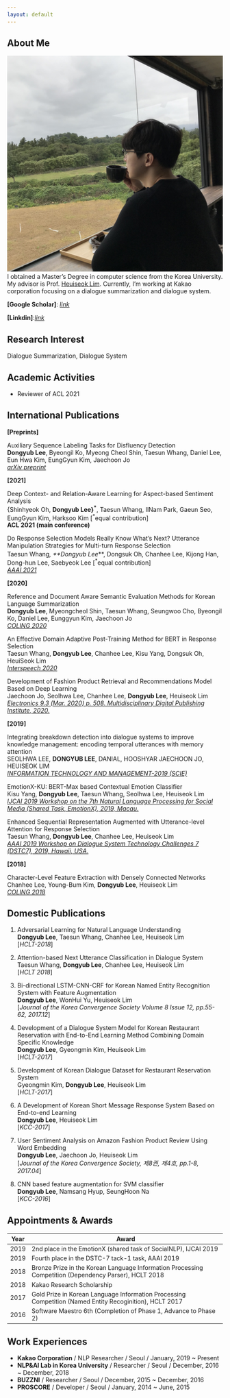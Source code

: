 ```yaml
---
layout: default
---
```


## About Me

<img class="profile-picture" src="profile.jpg">
I obtained a Master’s Degree in computer science from the Korea University. My advisor is Prof. <a href="https://scholar.google.co.kr/citations?user=HMTkz7oAAAAJ&amp;hl=ko&amp;oi=ao">Heuiseok Lim</a>. Currently, I’m working at Kakao corporation focusing on a dialogue summarization and dialogue system.

**[Google Scholar]**: [*link*](https://scholar.google.com/citations?user=Pz8yVqYAAAAJ&hl=en)

**[Linkdin]**:[*link*](https://www.linkedin.com/in/dongyub-lee-56a65810a/)

## Research Interest
Dialogue Summarization, Dialogue System

## Academic Activities
- Reviewer of ACL 2021

## International Publications
**[Preprints]**

Auxiliary Sequence Labeling Tasks for Disfluency Detection <br>
**Dongyub Lee**, Byeongil Ko, Myeong Cheol Shin, Taesun Whang, Daniel Lee, Eun Hwa Kim, EungGyun Kim, Jaechoon Jo <br>
[*arXiv preprint*](https://arxiv.org/abs/2011.04512)

**[2021]**

Deep Context- and Relation-Aware Learning for Aspect-based Sentiment Analysis <br>
{Shinhyeok Oh, **Dongyub Lee}<sup>*</sup>**, Taesun Whang, IlNam Park, Gaeun Seo, EungGyun Kim, Harksoo Kim [<sup>*</sup>equal contribution] <br>
**ACL 2021 (main conference)**

Do Response Selection Models Really Know What’s Next? Utterance Manipulation Strategies for Multi-turn Response Selection <br>
Taesun Whang<sup>*</sup>, **Dongyub Lee<sup>*</sup>**, Dongsuk Oh, Chanhee Lee, Kijong Han, Dong-hun Lee, Saebyeok Lee [<sup>*</sup>equal contribution] <br>
[*AAAI 2021*](https://arxiv.org/abs/2009.04703)

**[2020]**

Reference and Document Aware Semantic Evaluation Methods for Korean Language Summarization<br>
**Dongyub Lee**, Myeongcheol Shin, Taesun Whang, Seungwoo Cho, Byeongil Ko, Daniel Lee, Eunggyun Kim, Jaechoon Jo<br>
[*COLING 2020*](https://www.aclweb.org/anthology/2020.coling-main.491/)


An Effective Domain Adaptive Post-Training Method for BERT in Response Selection<br>
Taesun Whang, **Dongyub Lee**, Chanhee Lee, Kisu Yang, Dongsuk Oh, HeuiSeok Lim<br>
[*Interspeech 2020*](https://arxiv.org/abs/1908.04812v2)

Development of Fashion Product Retrieval and Recommendations Model Based on Deep Learning<br>
Jaechoon Jo, Seolhwa Lee, Chanhee Lee, **Dongyub Lee**, Heuiseok Lim<br>
[*Electronics 9.3 (Mar. 2020) p. 508. Multidisciplinary Digital Publishing Institute, 2020.*](https://www.mdpi.com/2079-9292/9/3/508)

**[2019]**

Integrating breakdown detection into dialogue systems to improve knowledge management: encoding temporal utterances with memory attention<br>
SEOLHWA LEE, **DONGYUB LEE**, DANIAL, HOOSHYAR JAECHOON JO, HEUISEOK LIM <br>
[*INFORMATION TECHNOLOGY AND MANAGEMENT-2019 (SCIE)*](https://link.springer.com/article/10.1007/s10799-019-00308-x)

EmotionX-KU: BERT-Max based Contextual Emotion Classifier<br>
Kisu Yang, **Dongyub Lee**, Taesun Whang, Seolhwa Lee, Heuiseok Lim<br>
[*IJCAI 2019 Workshop on the 7th Natural Language Processing for Social Media (Shared Task, EmotionX), 2019, Macau.*](https://arxiv.org/pdf/1906.11565.pdf) 

Enhanced Sequential Representation Augmented with Utterance-level Attention for Response Selection<br>
Taesun Whang, **Dongyub Lee**, Chanhee Lee, Heuiseok Lim<br>
[*AAAI 2019 Workshop on Dialogue System Technology Challenges 7 (DSTC7), 2019, Hawaii, USA.*](http://workshop.colips.org/dstc7/papers/15.pdf)


**[2018]**

Character-Level Feature Extraction with Densely Connected Networks<br>
Chanhee Lee, Young-Bum Kim, **Dongyub Lee**, Heuiseok Lim<br>
[*COLING 2018*](https://www.aclweb.org/anthology/C18-1273/)

## Domestic Publications
1. Adversarial Learning for Natural Language Understanding<br>
**Dongyub Lee**, Taesun Whang, Chanhee Lee, Heuiseok Lim<br>
[*HCLT-2018*]

2. Attention-based Next Utterance Classification in Dialogue System <br>
Taesun Whang, **Dongyub Lee**, Chanhee Lee, Heuiseok Lim<br>
[*HCLT 2018*] 

3. Bi-directional LSTM-CNN-CRF for Korean Named Entity Recognition System with Feature Augmentation<br>
**Dongyub Lee**, WonHui Yu, Heuiseok Lim<br>
[*Journal of the Korea Convergence Society Volume 8 Issue 12, pp.55-62, 2017.12*]

4. Development of a Dialogue System Model for Korean Restaurant Reservation with End-to-End Learning Method Combining Domain Specific Knowledge <br>
**Dongyub Lee**, Gyeongmin Kim, Heuiseok Lim<br>
[*HCLT-2017*]

5. Development of Korean Dialogue Dataset for Restaurant Reservation System <br>
Gyeongmin Kim, **Dongyub Lee**, Heuiseok Lim<br>
[*HCLT-2017*]

6. A Development of Korean Short Message Response System Based on End-to-end Learning <br>
**Dongyub Lee**, Heuiseok Lim<br>
[*KCC-2017*]

7. User Sentiment Analysis on Amazon Fashion Product Review Using Word Embedding<br>
**Dongyub Lee**, Jaechoon Jo, Heuiseok Lim<br>
[*Journal of the Korea Convergence Society, 제8권, 제4호, pp.1-8, 2017.04*]

8. CNN based feature augmentation for SVM classifier<br>
**Dongyub Lee**, Namsang Hyup, SeungHoon Na<br>
[*KCC-2016*]

## Appointments & Awards

Year | Award
:-----:|-------
2019 | 2nd place in the EmotionX (shared task of SocialNLP), IJCAI 2019   
2019 | Fourth place in the DSTC-7 tack-1 task, AAAI 2019
2018 | Bronze Prize in the Korean Language Information Processing Competition (Dependency Parser), HCLT 2018
2018 | Kakao Research Scholarship
2017 | Gold Prize in Korean Language Information Processing Competition (Named Entity Recoginition), HCLT 2017
2016 | Software Maestro 6th (Completion of Phase 1, Advance to Phase 2)

## Work Experiences
- **Kakao Corporation** / NLP Researcher / Seoul / January, 2019 ~ Present
- **NLP&AI Lab in Korea University** / Researcher / Seoul / December, 2016 ~ December, 2018
- **BUZZNI** / Researcher / Seoul / December, 2015 ~ December, 2016
- **PROSCORE** / Developer / Seoul / January, 2014 ~ June, 2015
	


 <!-- This is a [link](http://google.com). Something *italics* and something **bold**.-->
 <!-- Here is a horizontal rule --- -->
 <!-- Here is a blockquote> To a great mind, nothing is little -->
